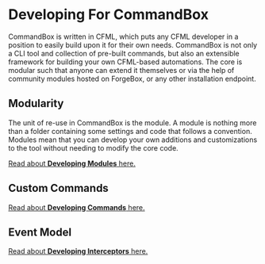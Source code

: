 # Developing For CommandBox

 CommandBox is written in CFML, which puts any CFML developer in a position to easily build upon it for their own needs.  CommandBox is not only a CLI tool and collection of pre-built commands, but also an extensible framework for building your own CFML-based automations.  The core is modular such that anyone can extend it themselves or via the help of community modules hosted on ForgeBox, or any other installation endpoint.  
 
## Modularity

The unit of re-use in CommandBox is the module.  A module is nothing more than a folder containing some settings and code that follows a convention.  Modules mean that you can develop your own additions and customizations to the tool without needing to modify the core code.

[Read about **Developing Modules** here.](/developing/modules/developing_modules.md)

## Custom Commands



[Read about **Developing Commands** here.](/developing/commands/developing_commands.md)

## Event Model

[Read about **Developing Interceptors** here.](/developing/interceptors/developing_interceptors.md)
